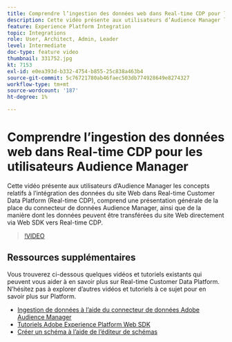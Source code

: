 ```yaml
---
title: Comprendre l’ingestion des données web dans Real-time CDP pour les utilisateurs Audience Manager
description: Cette vidéo présente aux utilisateurs d’Audience Manager les concepts relatifs à l’intégration des données du site Web dans Real-time Customer Data Platform (Real-time CDP), comprend une présentation générale de la place du connecteur de données Audience Manager, ainsi que de la manière dont les données peuvent être transférées du site Web directement via Web SDK vers Real-time CDP.
feature: Experience Platform Integration
topic: Integrations
role: User, Architect, Admin, Leader
level: Intermediate
doc-type: feature video
thumbnail: 331752.jpg
kt: 7153
exl-id: e0ea393d-b332-4754-b855-25c838a463b4
source-git-commit: 5c76721780ab46faec503db774928649e8274327
workflow-type: tm+mt
source-wordcount: '187'
ht-degree: 1%

---
```


# Comprendre l’ingestion des données web dans Real-time CDP pour les utilisateurs Audience Manager

Cette vidéo présente aux utilisateurs d’Audience Manager les concepts relatifs à l’intégration des données du site Web dans Real-time Customer Data Platform (Real-time CDP), comprend une présentation générale de la place du connecteur de données Audience Manager, ainsi que de la manière dont les données peuvent être transférées du site Web directement via Web SDK vers Real-time CDP.

>[!VIDEO](https://video.tv.adobe.com/v/331752/?quality=12&learn=on)

## Ressources supplémentaires

Vous trouverez ci-dessous quelques vidéos et tutoriels existants qui peuvent vous aider à en savoir plus sur Real-time Customer Data Platform. N’hésitez pas à explorer d’autres vidéos et tutoriels à ce sujet pour en savoir plus sur Platform.

* [Ingestion de données à l’aide du connecteur de données Adobe Audience Manager](https://experienceleague.adobe.com/docs/platform-learn/tutorials/sources/ingest-data-from-aam.html?lang=fr#sources)
* [Tutoriels Adobe Experience Platform Web SDK](https://experienceleague.adobe.com/docs/web-sdk-learn/tutorials/overview.html?lang=fr)
* [Créer un schéma à l’aide de l’éditeur de schémas](https://experienceleague.adobe.com/docs/experience-platform/xdm/tutorials/create-schema-ui.html?lang=fr#getting-started)

